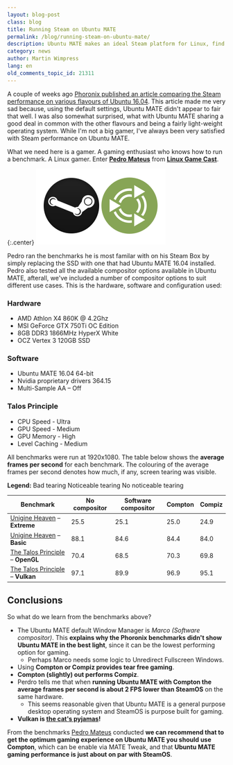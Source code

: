 ```yaml
---
layout: blog-post
class: blog
title: Running Steam on Ubuntu MATE
permalink: /blog/running-steam-on-ubuntu-mate/
description: Ubuntu MATE makes an ideal Steam platform for Linux, find out how to get the optimum experience
category: news
author: Martin Wimpress
lang: en
old_comments_topic_id: 21311
---
```


A couple of weeks ago [Phoronix published an article comparing the Steam
performance on various flavours of Ubuntu
16.04](http://www.phoronix.com/scan.php?page=article&item=ubuntu-xenial-skldesk).
This article made me very sad because, using the default settings, Ubuntu MATE didn't
appear to fair that well. I was also somewhat surprised, what with Ubuntu MATE
sharing a good deal in common with the other flavours and being a fairly
light-weight operating system. While I'm not a big gamer, I've always been
very satisfied with Steam performance on Ubuntu MATE.

What we need here is a gamer. A gaming enthusiast who knows how to run a
benchmark. A Linux gamer. Enter **[Pedro
Mateus](https://twitter.com/UnaccountedFour)** from **[Linux Game
Cast](https://linuxgamecast.com/)**.

{:.center}
![Steam on Ubuntu MATE](/images/blog/steam-on-ubuntu-mate.png)

Pedro ran the benchmarks he is most familar with on his Steam Box by simply
replacing the SSD with one that had Ubuntu MATE 16.04 installed. Pedro also
tested all the available compositor options available in Ubuntu MATE,
afterall, we've included a number of compositor options to suit different use
cases. This is the hardware, software and configuration used:

### Hardware

* AMD Athlon X4 860K @ 4.2Ghz
* MSI GeForce GTX 750Ti OC Edition
* 8GB DDR3 1866MHz HyperX White
* OCZ Vertex 3 120GB SSD

### Software

* Ubuntu MATE 16.04 64-bit
* Nvidia proprietary drivers 364.15
* Multi-Sample AA – Off

### Talos Principle
* CPU Speed - Ultra
* GPU Speed - Medium
* GPU Memory - High
* Level Caching - Medium

All benchmarks were run at 1920x1080. The table below shows the **average
frames per second** for each benchmark. The colouring of the average
frames per second denotes how much, if any, screen tearing was visible.

**Legend:**
<span class="btn red">Bad tearing</span>
<span class="btn yellow">Noticeable tearing</span>
<span class="btn green">No noticeable tearing</span>

<table>
  <thead>
    <tr>
      <th>Benchmark</th>
      <th>No compositor</th>
      <th>Software compositor</th>
      <th>Compton</th>
      <th>Compiz</th>
    </tr>
  </thead>
  <tbody>
    <tr>
      <td><a href="https://unigine.com/products/benchmarks/heaven/">Unigine Heaven</a> – <b>Extreme</b></td>
      <td><span class="btn red">25.5</span></td>
      <td><span class="btn yellow">25.1</span></td>
      <td><span class="btn green">25.0</span></td>
      <td><span class="btn green">24.9</span></td>
    </tr>
    <tr>
      <td><a href="https://unigine.com/products/benchmarks/heaven/">Unigine Heaven</a> – <b>Basic</b></td>
      <td><span class="btn green">88.1</span></td>
      <td><span class="btn green">84.6</span></td>
      <td><span class="btn green">84.4</span></td>
      <td><span class="btn green">84.0</span></td>
    </tr>
    <tr>
      <td><a href="http://store.steampowered.com/app/257510/">The Talos Principle</a> – <b>OpenGL</b></td>
      <td><span class="btn yellow">70.4</span></td>
      <td><span class="btn yellow">68.5</span></td>
      <td><span class="btn green">70.3</span></td>
      <td><span class="btn green">69.8</span></td>
    </tr>
    <tr>
      <td><a href="http://store.steampowered.com/app/257510/">The Talos Principle</a> – <b>Vulkan</b></td>
      <td><span class="btn green">97.1</span></td>
      <td><span class="btn green">89.9</span></td>
      <td><span class="btn green">96.9</span></td>
      <td><span class="btn green">95.1</span></td>
    </tr>
  </tbody>
</table>

## Conclusions

So what do we learn from the benchmarks above?

  * The Ubuntu MATE default Window Manager is *Marco (Software compositor)*.
  This **explains why the Phoronix benchmarks didn't show Ubuntu MATE in
  the best light**, since it can be the lowest performing option for gaming.
    * Perhaps Marco needs some logic to Unredirect Fullscreen Windows.
  * Using **Compton or Compiz provides tear free gaming**.
  * **Compton (slightly) out performs Compiz**.
  * Perdro tells me that when **running Ubuntu MATE with Compton the average
  frames per second is about 2 FPS lower than SteamOS** on the same
  hardware.
    * This seems reasonable given that Ubuntu MATE is a general purpose
    desktop operating system and SteamOS is purpose built for gaming.
  * **Vulkan is [the cat's pyjamas](http://www.urbandictionary.com/define.php?term=Cats%20pajamas)!**

From the benchmarks [Pedro Mateus](https://plus.google.com/+PedroMateus)
conducted **we can recommend that to get the optimum gaming experience on
Ubuntu MATE you should use Compton**, which can be enable via MATE Tweak, and
that **Ubuntu MATE gaming performance is just about on par with SteamOS**.

